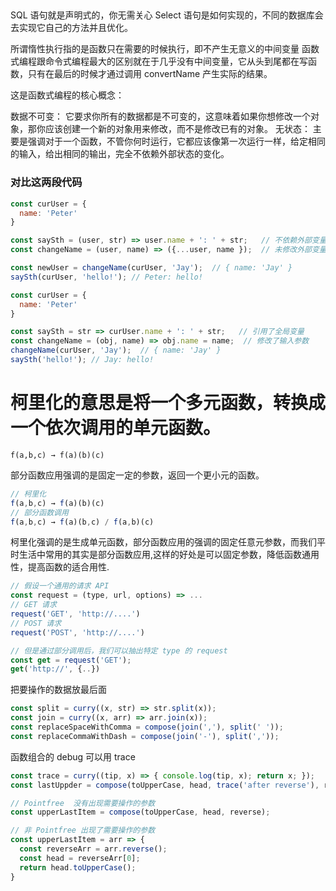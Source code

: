 
## 


## 
SQL 语句就是声明式的，你无需关心 Select 语句是如何实现的，不同的数据库会去实现它自己的方法并且优化。


所谓惰性执行指的是函数只在需要的时候执行，即不产生无意义的中间变量 函数式编程跟命令式编程最大的区别就在于几乎没有中间变量，它从头到尾都在写函数，只有在最后的时候才通过调用 convertName 产生实际的结果。


这是函数式编程的核心概念：

数据不可变： 它要求你所有的数据都是不可变的，这意味着如果你想修改一个对象，那你应该创建一个新的对象用来修改，而不是修改已有的对象。
无状态： 主要是强调对于一个函数，不管你何时运行，它都应该像第一次运行一样，给定相同的输入，给出相同的输出，完全不依赖外部状态的变化。

### 对比这两段代码

```js
const curUser = {
  name: 'Peter'
}

const saySth = (user, str) => user.name + ': ' + str;   // 不依赖外部变量
const changeName = (user, name) => ({...user, name });  // 未修改外部变量

const newUser = changeName(curUser, 'Jay');  // { name: 'Jay' }
saySth(curUser, 'hello!'); // Peter: hello!

```


```js
const curUser = {
  name: 'Peter'
}

const saySth = str => curUser.name + ': ' + str;   // 引用了全局变量
const changeName = (obj, name) => obj.name = name;  // 修改了输入参数
changeName(curUser, 'Jay');  // { name: 'Jay' }
saySth('hello!'); // Jay: hello!
```

# 柯里化的意思是将一个多元函数，转换成一个依次调用的单元函数。

```
f(a,b,c) → f(a)(b)(c)
```
部分函数应用强调的是固定一定的参数，返回一个更小元的函数。

```js
// 柯里化
f(a,b,c) → f(a)(b)(c)
// 部分函数调用
f(a,b,c) → f(a)(b,c) / f(a,b)(c)


```
柯里化强调的是生成单元函数，部分函数应用的强调的固定任意元参数，而我们平时生活中常用的其实是部分函数应用,这样的好处是可以固定参数，降低函数通用性，提高函数的适合用性.
```js
// 假设一个通用的请求 API
const request = (type, url, options) => ...
// GET 请求
request('GET', 'http://....')
// POST 请求
request('POST', 'http://....')

// 但是通过部分调用后，我们可以抽出特定 type 的 request
const get = request('GET');
get('http://', {..})


```

把要操作的数据放最后面
```js
const split = curry((x, str) => str.split(x));
const join = curry((x, arr) => arr.join(x));
const replaceSpaceWithComma = compose(join(','), split(' '));
const replaceCommaWithDash = compose(join('-'), split(','));


```


函数组合的 debug
可以用 trace
```js
const trace = curry((tip, x) => { console.log(tip, x); return x; });
const lastUppder = compose(toUpperCase, head, trace('after reverse'), reverse);
```

```js
// Pointfree  没有出现需要操作的参数
const upperLastItem = compose(toUpperCase, head, reverse);

// 非 Pointfree 出现了需要操作的参数
const upperLastItem = arr => {
  const reverseArr = arr.reverse();
  const head = reverseArr[0];
  return head.toUpperCase();
}
```






